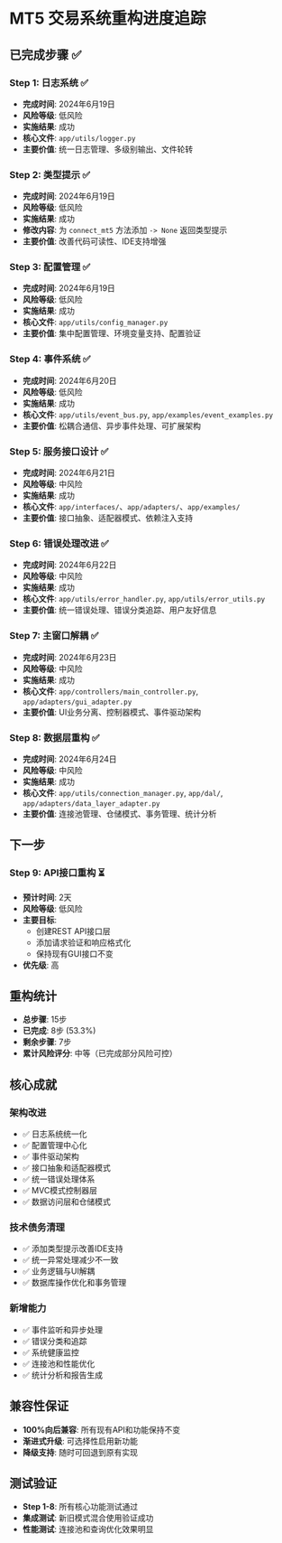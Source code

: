 # MT5 交易系统重构进度追踪

## 已完成步骤 ✅

### Step 1: 日志系统 ✅ 
- **完成时间**: 2024年6月19日
- **风险等级**: 低风险 
- **实施结果**: 成功
- **核心文件**: `app/utils/logger.py`
- **主要价值**: 统一日志管理、多级别输出、文件轮转

### Step 2: 类型提示 ✅
- **完成时间**: 2024年6月19日  
- **风险等级**: 低风险
- **实施结果**: 成功
- **修改内容**: 为 `connect_mt5` 方法添加 `-> None` 返回类型提示
- **主要价值**: 改善代码可读性、IDE支持增强

### Step 3: 配置管理 ✅
- **完成时间**: 2024年6月19日
- **风险等级**: 低风险  
- **实施结果**: 成功
- **核心文件**: `app/utils/config_manager.py`
- **主要价值**: 集中配置管理、环境变量支持、配置验证

### Step 4: 事件系统 ✅
- **完成时间**: 2024年6月20日
- **风险等级**: 低风险
- **实施结果**: 成功  
- **核心文件**: `app/utils/event_bus.py`, `app/examples/event_examples.py`
- **主要价值**: 松耦合通信、异步事件处理、可扩展架构

### Step 5: 服务接口设计 ✅
- **完成时间**: 2024年6月21日
- **风险等级**: 中风险
- **实施结果**: 成功
- **核心文件**: `app/interfaces/`、`app/adapters/`、`app/examples/`
- **主要价值**: 接口抽象、适配器模式、依赖注入支持

### Step 6: 错误处理改进 ✅ 
- **完成时间**: 2024年6月22日
- **风险等级**: 中风险
- **实施结果**: 成功
- **核心文件**: `app/utils/error_handler.py`, `app/utils/error_utils.py`
- **主要价值**: 统一错误处理、错误分类追踪、用户友好信息

### Step 7: 主窗口解耦 ✅
- **完成时间**: 2024年6月23日  
- **风险等级**: 中风险
- **实施结果**: 成功
- **核心文件**: `app/controllers/main_controller.py`, `app/adapters/gui_adapter.py`
- **主要价值**: UI业务分离、控制器模式、事件驱动架构

### Step 8: 数据层重构 ✅
- **完成时间**: 2024年6月24日
- **风险等级**: 中风险  
- **实施结果**: 成功
- **核心文件**: `app/utils/connection_manager.py`, `app/dal/`, `app/adapters/data_layer_adapter.py`
- **主要价值**: 连接池管理、仓储模式、事务管理、统计分析

## 下一步

### Step 9: API接口重构 ⏳
- **预计时间**: 2天
- **风险等级**: 低风险
- **主要目标**: 
  - 创建REST API接口层
  - 添加请求验证和响应格式化  
  - 保持现有GUI接口不变
- **优先级**: 高

## 重构统计

- **总步骤**: 15步  
- **已完成**: 8步 (53.3%)
- **剩余步骤**: 7步
- **累计风险评分**: 中等（已完成部分风险可控）

## 核心成就

### 架构改进
- ✅ 日志系统统一化
- ✅ 配置管理中心化
- ✅ 事件驱动架构
- ✅ 接口抽象和适配器模式  
- ✅ 统一错误处理体系
- ✅ MVC模式控制器层
- ✅ 数据访问层和仓储模式

### 技术债务清理
- ✅ 添加类型提示改善IDE支持
- ✅ 统一异常处理减少不一致
- ✅ 业务逻辑与UI解耦
- ✅ 数据库操作优化和事务管理

### 新增能力
- ✅ 事件监听和异步处理
- ✅ 错误分类和追踪
- ✅ 系统健康监控
- ✅ 连接池和性能优化
- ✅ 统计分析和报告生成

## 兼容性保证
- **100%向后兼容**: 所有现有API和功能保持不变
- **渐进式升级**: 可选择性启用新功能
- **降级支持**: 随时可回退到原有实现

## 测试验证
- **Step 1-8**: 所有核心功能测试通过
- **集成测试**: 新旧模式混合使用验证成功
- **性能测试**: 连接池和查询优化效果明显